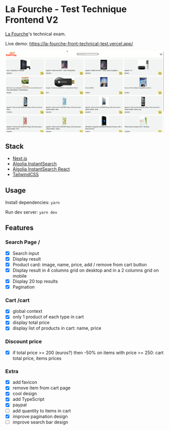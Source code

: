 # La Fourche - Test Technique Frontend V2

[La Fourche](https://lafourche.fr/)'s technical exam.

Live demo: https://la-fourche-front-technical-test.vercel.app/

![Project Demo](/public/demo.gif)

## Stack

- [Next.js](https://nextjs.org/docs/getting-started)
- [Algolia InstantSearch](https://www.algolia.com/products/instantsearch/)
- [Algolia InstantSearch React](https://github.com/algolia/react-instantsearch)
- [TailwindCSS](https://tailwindcss.com/)

## Usage

Install dependencies: `yarn`

Run dev server: `yarn dev`

## Features

### Search Page /

- [x] Search input
- [x] Display result
- [x] Product card: image, name, price, add / remove from cart button
- [x] Display result in 4 columns grid on desktop and in a 2 columns grid on mobile
- [x] Display 20 top results
- [x] Pagination

### Cart /cart

- [x] global context
- [x] only 1 product of each type in cart
- [x] display total price
- [x] display list of products in cart: name, price

### Discount price

- [x] if total price >= 200 (euros?) then -50% on items with price >= 250: cart total price, items prices

### Extra

- [x] add favicon
- [x] remove item from cart page
- [x] cool design
- [x] add TypeScript
- [x] paypal
- [ ] add quantity to items in cart
- [x] improve pagination design
- [ ] improve search bar design
